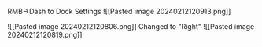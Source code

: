 RMB->Dash to Dock Settings
![[Pasted image 20240212120913.png]]

![[Pasted image 20240212120806.png]]
Changed to "Right"
![[Pasted image 20240212120819.png]]